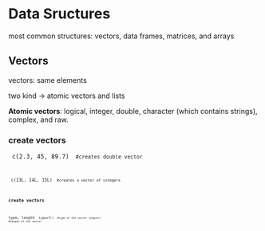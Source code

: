 # Data Sructures
most common structures: vectors, data frames, matrices, and arrays



## Vectors
vectors: same elements

two kind -> atomic vectors and lists

**Atomic vectors**: logical, integer, double, character (which contains strings), complex, and raw. 

### create vectors
<code> c(2.3, 45, 89.7) <code>  #creates double vector

<code> c(13L, 14L, 15L) <code>  #creates a vector of integers

### create vectors
type, length
<code> typeof() <code>     #type of the vector 
length()     #length of the vector
  
  
